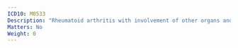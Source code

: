 ```yaml
---
ICD10: M0533
Description: "Rheumatoid arthritis with involvement of other organs and systems: Forearm"
Matters: No
Weight: 0
---
```

